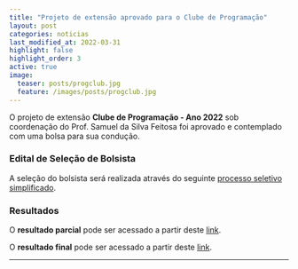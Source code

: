 ```yaml
---
title: "Projeto de extensão aprovado para o Clube de Programação"
layout: post
categories: noticias
last_modified_at: 2022-03-31
highlight: false
highlight_order: 3
active: true
image:
  teaser: posts/progclub.jpg
  feature: /images/posts/progclub.jpg
---
```



O projeto de extensão **Clube de Programação - Ano 2022** sob coordenação do Prof. Samuel da Silva Feitosa foi aprovado e contemplado com uma bolsa para sua condução.

### Edital de Seleção de Bolsista

A seleção do bolsista será realizada através do seguinte [processo seletivo simplificado](https://drive.google.com/file/d/1Ax-dOPBNfMWsi93F7ayjVr7S07b5lPde/view?usp=sharing).

### Resultados 

O **resultado parcial** pode ser acessado a partir deste [link](https://drive.google.com/file/d/19eZO7J66YH4EtS0fp1buMhuBnud3F9b4/view?usp=sharing).

O **resultado final** pode ser acessado a partir deste [link](https://drive.google.com/file/d/1A-UAZQi7A0DlXkLuY9sv10uyeEWmhnB8/view?usp=sharing).

---
